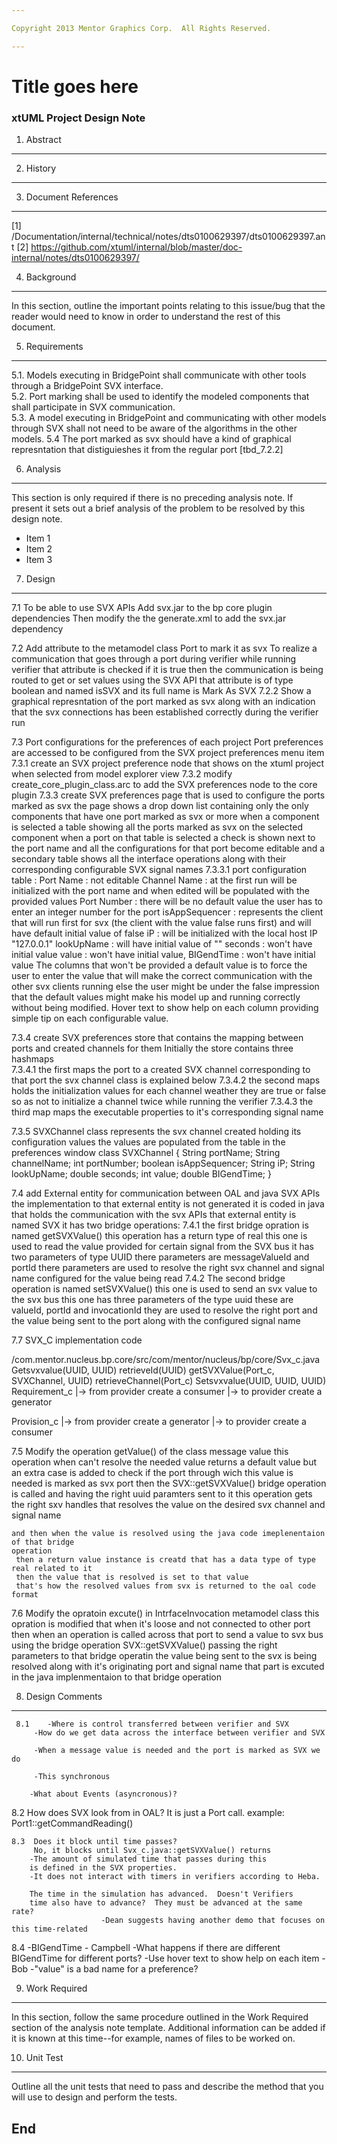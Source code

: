 ```yaml
---

Copyright 2013 Mentor Graphics Corp.  All Rights Reserved.

---
```


# Title goes here
### xtUML Project Design Note




1. Abstract
-----------
 

2. History
----------
 
 

3. Document References
----------------------
[1] /Documentation/internal/technical/notes/dts0100629397/dts0100629397.ant
[2] https://github.com/xtuml/internal/blob/master/doc-internal/notes/dts0100629397/ 


4. Background
-------------
In this section, outline the important points relating to this issue/bug that
the reader would need to know in order to understand the rest of this
document.

5. Requirements
---------------
5.1. Models executing in BridgePoint shall communicate with other tools 
     through a BridgePoint SVX interface.  
5.2. Port marking shall be used to identify the modeled components that 
     shall participate in SVX communication.  
5.3. A model executing in BridgePoint and communicating with other 
     models through SVX shall not need to be aware of the 
       algorithms in the other models. 
5.4 The port marked as svx should have a kind of graphical represntation 
     that distiguieshes it from the regular port
    [tbd_7.2.2]
   
   
6. Analysis
-----------
This section is only required if there is no preceding analysis note. If present
it sets out a brief analysis of the problem to be resolved by this design note.

* Item 1
* Item 2
* Item 3

7. Design 
---------
7.1 To be able to use SVX APIs Add svx.jar to the bp core plugin dependencies 
    Then modify the the generate.xml to add the svx.jar dependency 
	
7.2 Add attribute to the metamodel class Port to mark it as svx
    To realize a communication that goes through a port during verifier
	while running verifier that attribute is checked if it is true then the 
	communication is being routed to get or set values using the SVX API
	that attribute is of type boolean and named isSVX and its 
	full name is Mark As SVX
7.2.2 Show a graphical represntation of the port marked as svx 
      along with an indication that the svx connections has been established 
      correctly during the verifier run 	  
	

7.3 Port configurations for the preferences of each project 
   Port preferences are accessed to be configured from the SVX project preferences  menu item
7.3.1 create an SVX project preference node that shows on the xtuml project when selected 
      from model explorer view 
7.3.2 modify create_core_plugin_class.arc to add the SVX preferences node to the core plugin
7.3.3 create SVX preferences page that is used to configure the ports marked as svx
      the page shows a drop down list containing only the only components that have 
	  one port marked as svx or more 
	  when a component is selected a table showing all the ports marked as svx on the selected component
	  when a port on that table is selected a check is shown next to the port name and all the configurations
	  for that port become editable and a secondary table shows all the interface operations along with their  	  
	  corresponding configurable SVX signal names
7.3.3.1 port configuration table : 
        Port Name : not editable
		Channel Name :  at the first run will be initialized with the port name and when edited will be populated with
                 		the provided values
		Port Number   :  there will be no default value the user has to enter an integer number for the port
		isAppSequencer :  represents the client that will run first for svx (the client with the value false runs first)
		                  and will have default initial value of false 
		iP         :    will be initialized with the local host IP "127.0.0.1"
		lookUpName :    will have initial value of ""
		seconds    :    won't have initial value
		value      :    won't have initial value, 
		BIGendTime :    won't have initial value
	The columns that won't be provided a default value is to force the user to enter the value that will make 
	the correct communication with the other svx clients running 
	else the user might be under the false impression that the default values might make his model up and running 
	correctly without being modified. 
	Hover text to show help on each column providing simple tip on each configurable value. 
    
7.3.4 create SVX preferences store that contains the mapping between ports and created channels for them 
      Initially the store contains three hashmaps         
7.3.4.1	the first maps the port to a created SVX channel corresponding to that port the svx channel class is 
	    explained below 
7.3.4.2 the second maps holds the initialization values for each channel weather they are true or false 
	    so as not to initialize a channel twice while running the verifier
7.3.4.3 the third map maps the executable properties to it's corresponding signal name 

7.3.5 SVXChannel class represents the svx channel created holding its configuration values
      the values are populated from the table in the preferences window
      class SVXChannel {
	  String portName;
	  String channelName;
	  int portNumber;
	  boolean isAppSequencer;
	  String iP;
	  String lookUpName;
	  double seconds;
	  int value;
	  double BIGendTime;
       }
 
7.4 add External entity for communication between OAL and java SVX APIs 
    the implementation to that external entity is not generated it is
	coded in java that holds the communication with the svx APIs
	that external entity is named SVX it has two bridge operations:
7.4.1 the first bridge opration is named getSVXValue()
      this operation has a return type of real
	  this one is used to read the value provided for certain signal from the SVX bus 
	  it has two parameters of type UUID there parameters are messageValueId and portId
      there parameters are used to resolve the right svx channel and signal name 
	  configured for the value being read
7.4.2 The second bridge operation is named setSVXValue() this one is used to 
      send an svx value to the svx bus this one has three parameters of the type uuid 
	  these are valueId, portId and  invocationId they are used to resolve the right 
	  port and the value being sent to the port along with the configured signal name



7.7 SVX_C implementation code  

/com.mentor.nucleus.bp.core/src/com/mentor/nucleus/bp/core/Svx_c.java
Getsvxvalue(UUID, UUID)
retrieveId(UUID)
getSVXValue(Port_c, SVXChannel, UUID)
retrieveChannel(Port_c)
Setsvxvalue(UUID, UUID, UUID)
 Requirement_c  |->  from provider create a consumer
                |->  to provider create a generator  

				
Provision_c  	|->  from provider create a generator
                |->  to   provider create a consumer
			
			
			
7.5 Modify the operation getValue() of the class message value
    this operation when can't resolve the needed value returns a default value
    but an extra case is added to check if the port through wich this value is needed is marked as 
    svx port then the SVX::getSVXValue() bridge operation is called 
    and having the right uuid paramters sent to it 
    this operation gets the right sxv handles that resolves the value on the desired 
    svx channel and signal name 
    
    and then when the value is resolved using the java code imeplenentaion of that bridge 
    operation
	 then a return value instance is creatd that has a data type of type real related to it 
	 then the value that is resolved is set to that value
	 that's how the resolved values from svx is returned to the oal code format
 	

7.6  Modify the opratoin excute() in IntrfaceInvocation metamodel class 
     this opration is modified that when it's loose and not connected to other
	 port then when an operation is called across that port to send a value to svx 
     bus using the bridge operation SVX::getSVXValue() passing the right parameters 
     to that bridge operatin the value being sent to the svx is being resolved 
     along with it's originating port and signal name 
     that part is excuted in the java implenmentaion to that bridge operation 	 



8. Design Comments
------------------
 
     8.1    -Where is control transferred between verifier and SVX
         -How do we get data across the interface between verifier and SVX
         
         -When a message value is needed and the port is marked as SVX we do 
            
         -This synchronous
        
		-What about Events (asyncronous)?
          
  
   8.2 How does SVX look from in OAL?
         It is just a Port call.
         example: Port1::getCommandReading()
         
	8.3	 Does it block until time passes?
         No, it blocks until Svx_c.java::getSVXValue() returns
        -The amount of simulated time that passes during this
        is defined in the SVX properties.  
        -It does not interact with timers in verifiers according to Heba.  
		
		The time in the simulation has advanced.  Doesn't Verifiers
		time also have to advance?  They must be advanced at the same rate?
						-Dean suggests having another demo that focuses on this time-related
     
8.4   -BIGendTime - Campbell
    -What happens if there are different BIGendTime for different ports?
    -Use hover text to show help on each item - Bob
    -"value" is a bad name for a preference? 

9. Work Required
----------------
In this section, follow the same procedure outlined in the Work Required section
of the analysis note template.  Additional information can be added if it is
known at this time--for example, names of files to be worked on.

10. Unit Test
------------
Outline all the unit tests that need to pass and describe the method that you
will use to design and perform the tests.

End
---

